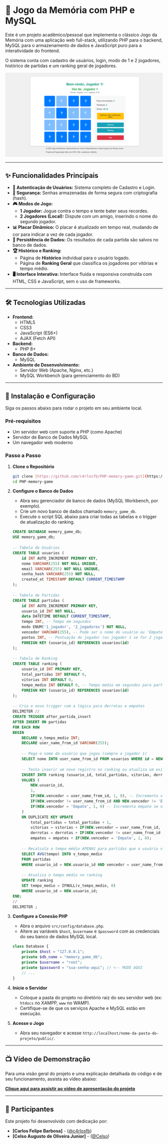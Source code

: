 # 🧠 Jogo da Memória com PHP e MySQL

Este é um projeto acadêmico/pessoal que implementa o clássico Jogo da Memória com uma aplicação web full-stack, utilizando PHP para o backend, MySQL para o armazenamento de dados e JavaScript puro para a interatividade do frontend.

O sistema conta com cadastro de usuários, login, modo de 1 e 2 jogadores, histórico de partidas e um ranking geral de jogadores.

![Screenshot do Game](/assets/IMG/Screenshot.png)

-----

## ✨ Funcionalidades Principais

  * **👤 Autenticação de Usuários:** Sistema completo de Cadastro e Login.
  * **🔑 Segurança:** Senhas armazenadas de forma segura com criptografia (hash).
  * **🎮 Modos de Jogo:**
      * **1 Jogador:** Jogue contra o tempo e tente bater seus recordes.
      * **2 Jogadores (Local):** Dispute com um amigo, inserindo o nome do segundo jogador.
  * **📊 Placar Dinâmico:** O placar é atualizado em tempo real, mudando de cor para indicar a vez de cada jogador.
  * **💾 Persistência de Dados:** Os resultados de cada partida são salvos no banco de dados.
  * **🏆 Histórico e Ranking:**
      * Página de **Histórico** individual para o usuário logado.
      * Página de **Ranking Geral** que classifica os jogadores por vitórias e tempo médio.
  * **🖥️ Interface Interativa:** Interface fluida e responsiva construída com HTML, CSS e JavaScript, sem o uso de frameworks.

-----

## 🛠️ Tecnologias Utilizadas

  * **Frontend:**
      * HTML5
      * CSS3
      * JavaScript (ES6+)
      * AJAX (Fetch API)
  * **Backend:**
      * PHP 8+
  * **Banco de Dados:**
      * MySQL
  * **Ambiente de Desenvolvimento:**
      * Servidor Web (Apache, Nginx, etc.)
      * MySQL Workbench (para gerenciamento do BD)

-----

## 🚀 Instalação e Configuração

Siga os passos abaixo para rodar o projeto em seu ambiente local.

### Pré-requisitos

  * Um servidor web com suporte a PHP (como Apache)
  * Servidor de Banco de Dados MySQL
  * Um navegador web moderno

### Passo a Passo

1.  **Clone o Repositório**

    ```bash
    git clone [https://github.com/c4rlosfb/PHP-memory-game.git](https://github.com/c4rlosfb/PHP-memory-game.git)
    cd PHP-memory-game
    ```

2.  **Configure o Banco de Dados**

      * Abra seu gerenciador de banco de dados (MySQL Workbench, por exemplo).
      * Crie um novo banco de dados chamado `memory_game_db`.
      * Execute o script SQL abaixo para criar todas as tabelas e o trigger de atualização do ranking.


    ```sql
    CREATE DATABASE memory_game_db;
    USE memory_game_db;

    -- Tabela de Usuários
    CREATE TABLE usuarios (
        id INT AUTO_INCREMENT PRIMARY KEY,
        nome VARCHAR(255) NOT NULL UNIQUE,
        email VARCHAR(255) NOT NULL UNIQUE,
        senha_hash VARCHAR(255) NOT NULL,
        created_at TIMESTAMP DEFAULT CURRENT_TIMESTAMP
    );

    -- Tabela de Partidas
    CREATE TABLE partidas (
        id INT AUTO_INCREMENT PRIMARY KEY,
        usuario_id INT NOT NULL,
        data DATETIME DEFAULT CURRENT_TIMESTAMP,
        tempo INT, -- Tempo em segundos
        modo ENUM('1_jogador', '2_jogadores') NOT NULL,
        vencedor VARCHAR(255), -- Pode ser o nome do usuário ou 'Empate'/'Jogador 1'/'Jogador 2'
        pontos INT, -- Pontuação do jogador (ou jogador 1 se for 2 jogadores)
        FOREIGN KEY (usuario_id) REFERENCES usuarios(id)
    );

    -- Tabela de Ranking
    CREATE TABLE ranking (
        usuario_id INT PRIMARY KEY,
        total_partidas INT DEFAULT 0,
        vitorias INT DEFAULT 0,
        tempo_medio INT DEFAULT 0, -- Tempo médio em segundos para partidas ganhas
        FOREIGN KEY (usuario_id) REFERENCES usuarios(id)
    );

    -- Cria o novo trigger com a lógica para derrotas e empates
    DELIMITER //
    CREATE TRIGGER after_partida_insert
    AFTER INSERT ON partidas
    FOR EACH ROW
    BEGIN
        DECLARE v_tempo_medio INT;
        DECLARE user_name_from_id VARCHAR(255);

        -- Pega o nome do usuário que jogou (sempre o jogador 1)
        SELECT nome INTO user_name_from_id FROM usuarios WHERE id = NEW.usuario_id;

        -- Tenta inserir um novo registro no ranking ou atualiza um existente
        INSERT INTO ranking (usuario_id, total_partidas, vitorias, derrotas, empates)
        VALUES (
            NEW.usuario_id,
            1,
            IF(NEW.vencedor = user_name_from_id, 1, 0), -- Incrementa vitória se o vencedor for o jogador 1
            IF(NEW.vencedor != user_name_from_id AND NEW.vencedor != 'Empate', 1, 0), -- Incrementa derrota se o vencedor NÃO for o jogador 1 e NÃO for empate
            IF(NEW.vencedor = 'Empate', 1, 0) -- Incrementa empate se o resultado for 'Empate'
        )
        ON DUPLICATE KEY UPDATE
            total_partidas = total_partidas + 1,
            vitorias = vitorias + IF(NEW.vencedor = user_name_from_id, 1, 0),
            derrotas = derrotas + IF(NEW.vencedor != user_name_from_id AND NEW.vencedor != 'Empate', 1, 0),
            empates = empates + IF(NEW.vencedor = 'Empate', 1, 0);

        -- Recalcula o tempo médio APENAS para partidas que o usuário venceu
        SELECT AVG(tempo) INTO v_tempo_medio
        FROM partidas
        WHERE usuario_id = NEW.usuario_id AND vencedor = user_name_from_id;

        -- Atualiza o tempo médio no ranking
        UPDATE ranking
        SET tempo_medio = IFNULL(v_tempo_medio, 0)
        WHERE usuario_id = NEW.usuario_id;
    END;
    //
    DELIMITER ;
    ```

3.  **Configure a Conexão PHP**

      * Abra o arquivo `src/config/database.php`.
      * Altere as variáveis `$host`, `$username` e `$password` com as credenciais do seu banco de dados MySQL local.

    <!-- end list -->

    ```php
    class Database {
        private $host = "127.0.0.1";
        private $db_name = "memory_game_db";
        private $username = "root";
        private $password = "sua-senha-aqui"; // <-- MUDE AQUI
        // ...
    }
    ```

4.  **Inicie o Servidor**

      * Coloque a pasta do projeto no diretório raiz do seu servidor web (ex: `htdocs` no XAMPP, `www` no WAMP).
      * Certifique-se de que os serviços Apache e MySQL estão em execução.

5.  **Acesse o Jogo**

      * Abra seu navegador e acesse `http://localhost/nome-da-pasta-do-projeto/public/`.

-----

## 📺 Vídeo de Demonstração

Para uma visão geral do projeto e uma explicação detalhada do código e de seu funcionamento, assista ao vídeo abaixo:

**[Clique aqui para assistir ao vídeo de apresentação do projeto](https://www.google.com/search?q=https://www.youtube.com/LINK_DO_SEU_VIDEO)**

-----

## 👥 Participantes

Este projeto foi desenvolvido com dedicação por:

  * **[Carlos Felipe Barbosa]** - ([@c4rlosfb](https://github.com/c4rlosfb)) 
  * **[Celso Augusto de Oliveira Junior]** - ([@Celso](https://github.com/celsohd21))

